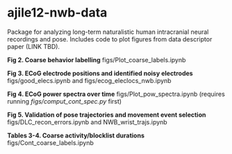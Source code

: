 # ajile12-nwb-data
Package for analyzing long-term naturalistic human intracranial neural recordings and pose.
Includes code to plot figures from data descriptor paper (LINK TBD).

**Fig 2. Coarse behavior labelling** figs/Plot_coarse_labels.ipynb

**Fig 3. ECoG electrode positions and identified noisy electrodes** figs/good_elecs.ipynb and figs/ecog_eleclocs_nwb.ipynb

**Fig 4. ECoG power spectra over time** figs/Plot_pow_spectra.ipynb (requires running *figs/comput_cont_spec.py* first)

**Fig 5. Validation of pose trajectories and movement event selection** figs/DLC_recon_errors.ipynb and NWB_wrist_trajs.ipynb

**Tables 3-4. Coarse activity/blocklist durations** figs/Cont_coarse_labels.ipynb
